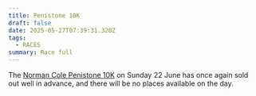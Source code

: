 ```yaml
---
title: Penistone 10K
draft: false
date: 2025-05-27T07:39:31.320Z
tags:
  - RACES
summary: Race full
---
```

The [Norman Cole Penistone 10K](https://pfrac.co.uk/races/penistone-10k) on Sunday 22 June has once again sold out well in advance, and there will be no places available on the day.